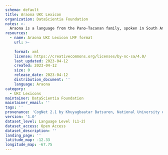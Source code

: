 ```yaml
---
schema: default
title: Araona UKC Lexicon
organization: DataScientia Foundation
notes: >-
  Araona is a language from the Pano-Tacanan family, spoken in South America. The UKC Lexicon of Araona is represented as a lexico-semantic network. It consists of words, word senses, synsets, as well as sense-level and synset-level relationships.
resources:
  - name: Araona UKC Lexicon LMF format
    url: >-
      
    format: xml
    license: https://creativecommons.org/licenses/by-nc-sa/4.0/
    last_updated: 2023-04-12
    created: 2023-04-12
    size: 0
    release_date: 2023-04-12
    distribution_document: ''
    language: Araona
category:
  - UKC Lexicons
maintainer: DataScientia Foundation
maintainer_email: ''
tags: ''
provenance: 'CogNet 2.1 by Khuyagbaatar Batsuren, National University of Mongolia (http://cognet.ukc.disi.unitn.it); Native Languages of the Americas 2021.11. by Laura Redish and Orrin Lewis (http://www.native-languages.org); Princeton WordNet 2.1 by Princeton University (https://wordnet.princeton.edu)'
version: '1.0'
dataset_level: Language Level (L1-2)
dataset_access: Open Access
dataset_description: ''
landing_page: ''
latitude_map: -12.33
longitude_map: -67.75
---
```

